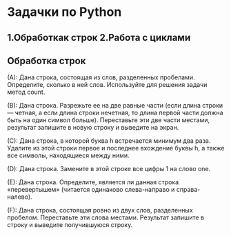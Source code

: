 # Задачки по Python
## 1.Обработкак строк 2.Работа с циклами
## Обработка строк
(A):   Дана строка, состоящая из слов, разделенных пробелами. Определите, сколько в ней слов. Используйте для решения задачи метод count.

(B):   Дана строка. Разрежьте ее на две равные части (если длина строки — четная, а если длина строки нечетная, то длина первой части должна быть на один символ больше). Переставьте эти две части местами, результат запишите в новую строку и выведите на экран.

(C):   Дана строка, в которой буква h встречается минимум два раза. Удалите из этой строки первое и последнее вхождение буквы h, а также все символы, находящиеся между ними.

(D):   Дана строка. Замените в этой строке все цифры 1 на слово one.

(E):    Дана строка. Определите, является ли данная строка «перевертышем» (читается одинаково слева-направо и справа-налево).

(F):    Дана строка, состоящая ровно из двух слов, разделенных пробелом. Переставьте эти слова местами. Результат запишите в строку и выведите получившуюся строку.
